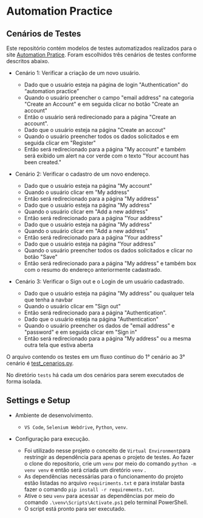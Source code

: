 # Automation Practice

## Cenários de Testes

Este repositório contém modelos de testes automatizados realizados para o site [Automation Pratice](http://automationpractice.pl/index.php?controller=authentication&back=myaccount). Foram escolhidos três cenários de testes conforme descritos abaixo.

- Cenário 1: Verificar a criação de um novo usuário.
  - Dado que o usuário esteja na página de login "Authentication" do “automation practice”
  - Quando o usuário preencher o campo "email address" na categoria "Create an Account" e em seguida clicar no botão "Create an account"
  - Então o usuário será redirecionado para a página "Create an account".
  - Dado que o usuário esteja na página "Create an accout"
  - Quando o usuário preencher todos os dados solicitados e em seguida clicar em "Register"
  - Então será redirecionado para a página "My account" e também será exibido um alert na cor verde com o texto "Your account has been created."

- Cenário 2: Verificar o cadastro de um novo endereço.
  - Dado que o usuário esteja na página "My account"
  - Quando o usuário clicar em "My address"
  - Então será redirecionado para a página "My address"
  - Dado que o usuário esteja na página "My address"
  - Quando o usuário clicar em "Add a new address"
  - Então será redirecionado para a página "Your address"
  - Dado que o usuário esteja na página "My address"
  - Quando o usuário clicar em "Add a new address"
  - Então será redirecionado para a página "Your address"
  - Dado que o usuário esteja na página "Your address"
  - Quando o usuário preencher todos os dados solicitados e clicar no botão "Save"
  - Então será redirecionado para a página "My address" e também box com o resumo do endereço anteriormente cadastrado.

- Cenário 3: Verificar o Sign out e o Login de um usuário cadastrado.
  - Dado que o usuário esteja na página "My address" ou qualquer tela que tenha a navbar
  - Quando o usuário clicar em "Sign out"
  - Então será redirecionado para a página "Authentication".
  - Dado que o usuário esteja na página "Authentication"
  - Quando o usuário preencher os dados de "email address" e "password" e em seguida clicar em "Sign in"
  - Então será redirecionado para a página "My address" ou a mesma outra tela que estiva aberta

O arquivo contendo os testes em um fluxo contínuo do 1° cenário ao 3° cenário é [test_cenarios.py](https://github.com/geissonlucaso/automation_pratice/blob/5a62ea00b88be67f429e0b2eed0b4db741a855d7/test_cenarios.py).

No diretório `tests` há cada um dos cenários para serem executados de forma isolada.

## Settings e Setup

- Ambiente de desenvolvimento.

  - `VS Code`, `Selenium Webdrive`, `Python`, `venv`.

- Configuração para execução.
  - Foi utilizado nesse projeto o conceito de `Virtual Environment`para restringir as dependência para apenas o projeto de testes. Ao fazer o clone do repositorio, crie um `venv` por meio do comando `python -m venv venv` e então será criada um diretório `venv` .
  - As dependências necessárias para o funcionamento do projeto estão listadas no arquivo `requiriments.txt` e para instalar basta fazer o comando `pip install -r requirements.txt`.
  - Ative o seu `venv` para acessar as dependências por meio do comando `.\venv\Scripts\Activate.ps1` pelo terminal PowerShell.
  - O script está pronto para ser executado.
